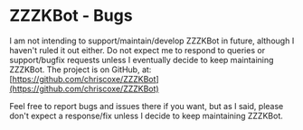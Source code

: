 # ZZZKBot - Bugs

I am not intending to support/maintain/develop ZZZKBot in future, although I haven't ruled it out either. Do not expect me to respond to queries or support/bugfix requests unless I eventually decide to keep maintaining ZZZKBot. The project is on GitHub, at:
[https://github.com/chriscoxe/ZZZKBot](https://github.com/chriscoxe/ZZZKBot)

Feel free to report bugs and issues there if you want, but as I said, please don't expect a response/fix unless I decide to keep maintaining ZZZKBot.